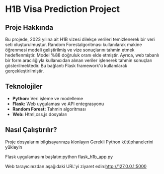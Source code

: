# H1B Visa Prediction Project

## Proje Hakkında
Bu projede, 2023 yılına ait H1B vizesi dilekçe verileri temizlenerek bir veri seti oluşturulmuştur. Random Forestalgoritması kullanılarak makine öğrenmesi modeli geliştirilmiş ve vize sonuçlarını tahmin etmek hedeflenmiştir. Model %88 doğruluk oranı elde etmiştir.
Ayrıca, web tabanlı bir form aracılığıyla kullanıcıdan alınan veriler işlenerek tahmin sonuçları gösterilmektedir. Bu bağlantı Flask framework'ü kullanılarak gerçekleştirilmiştir.

## Teknolojiler
- **Python:** Veri işleme ve modelleme
- **Flask:** Web uygulaması ve API entegrasyonu
- **Random Forest:** Tahmin algoritması
- **Web:** Html,css,js dosyaları


## Nasıl Çalıştırılır?
Proje dosyalarını bilgisayarınıza klonlayın
Gerekli Python kütüphanelerini yükleyin

Flask uygulamasını başlatın:python flask_h1b_app.py

Web tarayıcınızdan aşağıdaki URL'yi ziyaret edin:http://127.0.0.1:5000


